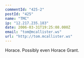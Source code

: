 ```yaml
---
commentId: "425-2"
postId: "425"
name: "TMC"
ip: "12.217.235.183"
date: 2006-03-31T19:25:08.000Z
email: "tom@mcallister.ws"
url: "http://tom.mcallister.ws"
---
```

<p>Horace.
Possibly even Horace Grant.</p>